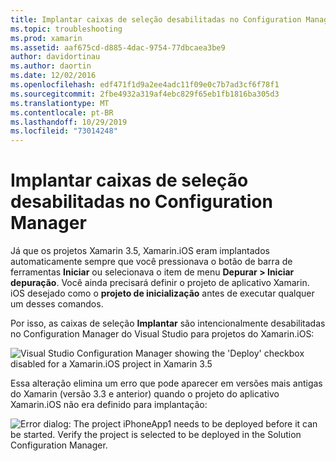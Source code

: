 ```yaml
---
title: Implantar caixas de seleção desabilitadas no Configuration Manager
ms.topic: troubleshooting
ms.prod: xamarin
ms.assetid: aaf675cd-d885-4dac-9754-77dbcaea3be9
author: davidortinau
ms.author: daortin
ms.date: 12/02/2016
ms.openlocfilehash: edf471f1d9a2ee4adc11f09e0c7b7ad3cf6f78f1
ms.sourcegitcommit: 2fbe4932a319af4ebc829f65eb1fb1816ba305d3
ms.translationtype: MT
ms.contentlocale: pt-BR
ms.lasthandoff: 10/29/2019
ms.locfileid: "73014248"
---
```

# <a name="deploy-checkboxes-disabled-in-configuration-manager"></a>Implantar caixas de seleção desabilitadas no Configuration Manager

Já que os projetos Xamarin 3.5, Xamarin.iOS eram implantados automaticamente sempre que você pressionava o botão de barra de ferramentas **Iniciar** ou selecionava o item de menu **Depurar > Iniciar depuração**. Você ainda precisará definir o projeto de aplicativo Xamarin. iOS desejado como o **projeto de inicialização** antes de executar qualquer um desses comandos.

Por isso, as caixas de seleção **Implantar** são intencionalmente desabilitadas no Configuration Manager do Visual Studio para projetos do Xamarin.iOS:

![](deploy-checkboxes-images/configuration.png "Visual Studio Configuration Manager showing the 'Deploy' checkbox disabled for a Xamarin.iOS project in Xamarin 3.5")

Essa alteração elimina um erro que pode aparecer em versões mais antigas do Xamarin (versão 3.3 e anterior) quando o projeto do aplicativo Xamarin.iOS não era definido para implantação:

![](deploy-checkboxes-images/error.png "Error dialog: The project iPhoneApp1 needs to be deployed before it can be started. Verify the project is selected to be deployed in the Solution Configuration Manager.")
